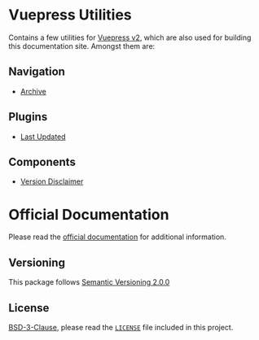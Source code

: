 # Vuepress Utilities

Contains a few utilities for [Vuepress v2](https://v2.vuepress.vuejs.org/), which are also used for building this documentation site.
Amongst them are:

## Navigation

* [Archive](https://aedart.github.io/ion/archive/current/packages/vuepress-utils/navigation/archive.md)

## Plugins

* [Last Updated](https://aedart.github.io/ion/archive/current/packages/vuepress-utils/plugins/last-updated.md)

## Components

* [Version Disclaimer](https://aedart.github.io/ion/archive/current/packages/vuepress-utils/components/version-disclaimer.md)

# Official Documentation

Please read the [official documentation](https://aedart.github.io/ion/) for additional information.

## Versioning

This package follows [Semantic Versioning 2.0.0](http://semver.org/)

## License

[BSD-3-Clause](http://spdx.org/licenses/BSD-3-Clause), please read the [`LICENSE`](./LICENSE) file included in this project.
